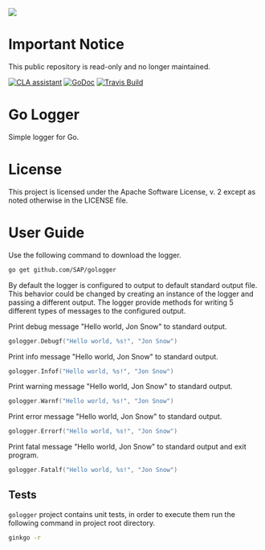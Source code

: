 ![](https://img.shields.io/badge/STATUS-NOT%20CURRENTLY%20MAINTAINED-red.svg?longCache=true&style=flat)

# Important Notice
This public repository is read-only and no longer maintained.

[![CLA assistant](https://cla-assistant.io/readme/badge/SAP/gologger)](https://cla-assistant.io/SAP/gologger)
[![GoDoc](https://godoc.org/github.com/SAP/aker?status.svg)](https://godoc.org/github.com/SAP/gologger)
[![Travis Build](https://travis-ci.org/SAP/gologger.svg?branch=master)](https://travis-ci.org/SAP/gologger)

# Go Logger

Simple logger for Go.

# License
This project is licensed under the Apache Software License, v. 2 except as noted otherwise in the LICENSE file.

# User Guide

Use the following command to download the logger.

```bash
go get github.com/SAP/gologger
```

By default the logger is configured to output to default standard output file. This behavior could be changed by
creating an instance of the logger and passing a different output. The logger provide methods for writing 5 different types of messages to the configured output.

Print debug message "Hello world, Jon Snow" to standard output.
```go
gologger.Debugf("Hello world, %s!", "Jon Snow")
```

Print info message "Hello world, Jon Snow" to standard output.
```go
gologger.Infof("Hello world, %s!", "Jon Snow")
```

Print warning message "Hello world, Jon Snow" to standard output.
```go
gologger.Warnf("Hello world, %s!", "Jon Snow")
```

Print error message "Hello world, Jon Snow" to standard output.
```go
gologger.Errorf("Hello world, %s!", "Jon Snow")
```

Print fatal message "Hello world, Jon Snow" to standard output and exit program.
```go
gologger.Fatalf("Hello world, %s!", "Jon Snow")
```

## Tests

`gologger` project contains unit tests, in order to execute them run the following command in project root directory.

``` bash
ginkgo -r
```
